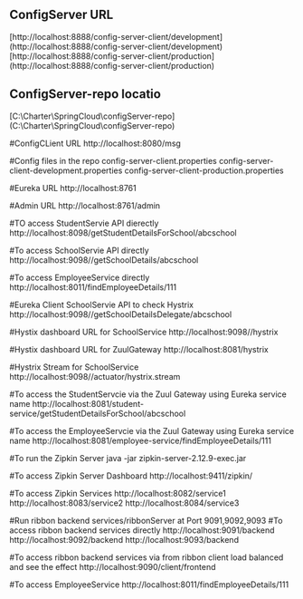 ## ConfigServer URL
[http://localhost:8888/config-server-client/development] (http://localhost:8888/config-server-client/development)
[http://localhost:8888/config-server-client/production] (http://localhost:8888/config-server-client/production) 

## ConfigServer-repo locatio
[C:\\Charter\\SpringCloud\\configServer-repo] (C:\\Charter\\SpringCloud\\configServer-repo)

#ConfigCLient URL
http://localhost:8080/msg

#Config files in the repo
config-server-client.properties
config-server-client-development.properties
config-server-client-production.properties

#Eureka URL
http://localhost:8761

#Admin URL
http://localhost:8761/admin

#TO access StudentServie API dierectly
http://localhost:8098/getStudentDetailsForSchool/abcschool

#To access SchoolServie API directly
http://localhost:9098//getSchoolDetails/abcschool

#To access EmployeeService directly
http://localhost:8011/findEmployeeDetails/111

#Eureka Client SchoolServie API to check Hystrix
http://localhost:9098//getSchoolDetailsDelegate/abcschool

#Hystix dashboard URL for SchoolService
http://localhost:9098//hystrix

#Hystix dashboard URL for ZuulGateway
http://localhost:8081/hystrix

#Hystrix Stream for SchoolService
http://localhost:9098//actuator/hystrix.stream

#To access the StudentServcie via the Zuul Gateway using Eureka service name
http://localhost:8081/student-service/getStudentDetailsForSchool/abcschool

#To access the EmployeeServcie via the Zuul Gateway using Eureka service name
http://localhost:8081/employee-service/findEmployeeDetails/111

#To run the Zipkin Server
java -jar zipkin-server-2.12.9-exec.jar

#To access Zipkin Server Dashboard
http://localhost:9411/zipkin/

#To access Zipkin Services
http://localhost:8082/service1
http://localhost:8083/service2
http://localhost:8084/service3

#Run ribbon backend services/ribbonServer at Port 9091,9092,9093
#To access ribbon backend services directly
http://localhost:9091/backend
http://localhost:9092/backend
http://localhost:9093/backend

#To access ribbon backend services via from ribbon client load balanced and see the effect
 http://localhost:9090/client/frontend

#To access EmployeeService
 http://localhost:8011/findEmployeeDetails/111
